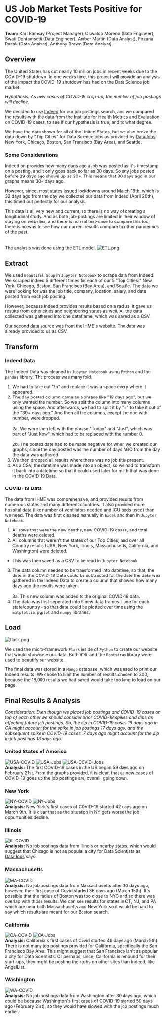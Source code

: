 # US Job Market Tests Positive for COVID-19

**Team:** Karl Ramsay (Project Manager), Oswaldo Moreno (Data Engineer), Swati Dontamsetti (Data Engineer), Amber Martin (Data Analyst), Firzana Razak (Data Analyst), Anthony Brown (Data Analyst)

## Overview
The United States has cut nearly 10 million jobs in recent weeks due to the COVID-19 shutdown. In one weeks time, this project will provide an analysis of the impact the COVID-19 shutdown has had on the Data Science job market.

*Hypothesis: As new cases of COVID-19 crop-up, the number of job postings will decline.*

We decided to use <a href="https://www.indeed.com/">Indeed</a> for our job postings search, and we compared the results with the data from the <a href="https://covid19.healthdata.org/united-states-of-america">Institute for Health Metrics and Evaluation</a> on COVID-19 cases, to see if our hypothesis is true, and to what degree.

We have the data shown for all of the United States, but we also broke the data down by "Top Cities" for Data Science jobs as provided by <a href="https://datajobs.com/">DataJobs</a>: New York, Chicago, Boston, San Francisco (Bay Area), and Seattle.

### Some Considerations
Indeed on provides how many dags ago a job was posted as it's timestamp on a posting, and it only goes back so far as 30 days. So any jobs posted before 29 days ago shows up as 30+. This means that 30 days ago in our graphs means 30+ days ago.

However, since, most states issued lockdowns around <a href="https://en.wikipedia.org/wiki/2020_coronavirus_pandemic_in_the_United_States">March 19th</a>, which is 32 days ago from the day we collected our data from Indeed (April 20th), this timed out perfectly for our analysis.

This data is all very new and current, so there is no way of creating a longitudinal study. And as both job-postings are limited in their window of staying on websites, and there is no real test-case to compare this too, there is no way to see how our current results compare to other pandemics of the past.
<br><br><br>
The analysis was done using the ETL model.
![ETL.png](view/static/img/etl.png)

## Extract
We used `Beautiful Soup` in `Jupyter Notebook` to scrape data from Indeed. We scraped indeed 5 different times for each of our 5 "Top Cities:" New York, Chicago, Boston, San Francisco (Bay Area), and Seattle. The data we were looking for was the job title, company, location, salary, and date posted from each job posting.

However, because Indeed provides results based on a radius, it gave us results from other cities and neighboring states as well. All the data collected was gathered into one dataframe, which was saved as a CSV.

Our second data source was from the IHME's website. The data was already provided to us as CSV.

## Transform
### Indeed Data
The Indeed Data was cleaned in `Jupyter Notebook` using `Python` and the `pandas` library. The process was many fold.
1. We had to take out "\n" and replace it was a space every where it appeared.
2. The day posted column came as a phrase like "18 days ago", but we only wanted the number. So we split the column into many columns using the space. And afterwards, we had to split it by "+" to take it out of the "30+ days ago." And then all the columns, except the one with number, were dropped.<br><br>
  2a. We were then left with the phrase "Today" and "Just", which was part of "Just Now", which had to be replaced with the number 0.<br><br>
  2b. The posted date had to be made negative for when we created our graphs, since the day posted was the number of days AGO from the day the data was gathered. 
3. We then dropped all results where there was no job title present.
4. As a CSV, the datetime was made into an object, so we had to transform it back into a datetime so that it could used later for math that was done in the COVID-19 Data.

### COVID-19 Data
The data from IHME was comprehensive, and provided results from numerous states and many different countries. It also provided more hospital data (like number of ventilators needed and ICU beds used) than we need. The data was first cleaned manually in `Excel` and then in `Jupyter Notebook`.
1. All rows that were the new deaths, new COVID-19 cases, and total deaths were deleted.
2. All columns that weren't the states of our Top Cities, and over all Country results (USA, New York, Illinois, Massachusetts, California, and Washington) were deleted.
* This was then saved as a CSV to be read in `Jupyter Notebook`
3. The data column needed to be transformed into datetime, so that, the date in the COVID-19 Data could be subtracted for the date the data was gathered in the Indeed Data to create a column that showed how many days ago the results were taken.<br><br>
3a. This new column was added to the original COVID-19 data.
4. The data was first seperated into 6 new data frames - one for each state/country - so that data could be plotted over time using the `matplotlib.pyplot` and `numpy` libraries.

## Load
![flask.png](view/static/img/flask.png)

We used the micro-framework `Flask` inside of `Python` to create our website that would showcase our data. Both `HTML` and the `Bootstrap` library were used to beautify our website.

The final data was stored in a `Mongo` database, which was used to print our Indeed results. We chose to limit the number of results chosen to 300, because the 18,000 results we had saved would take too long to load on our page.

## Final Results & Analysis
*Consideration: Even though we placed job postings and COVID-19 cases on top of each other we should consider prior COVID-19 spikes and dips as affecting future job postings. So, the dip in COVID-19 cases 19 days ago in CA might account for the spike in job postings 17 days ago, and the subsequent spike in COVID-19 cases 17 days ago might account for the dip in job postings 13 days ago.*

### United States of America
![USA-COVID](view/static/img/COVID19-CASES-USA.png) ![USA-Jobs](view/static/img/JOB-POSTINGS-USA.png)
![USA-COVID-Jobs](view/static/img/JOBS-COVID-USA.png)
<br>**Analysis:** The first COVID-19 cases in the US began 59 days ago on February 21st. From the graphs provided, it is clear, that as new cases of COVID-19 goes up the job postings are, overall, going down.

### New York
![NY-COVID](view/static/img/COVID19-CASES-NY.png) ![NY-Jobs](view/static/img/JOBS-COVID-NY.png)
<br>**Analysis:** New York's first cases of COVID-19 started 42 days ago on March 9th. It is clear that as the situation in NY gets worse the job oppurtunities decline.

### Illinois
![IL-COVID](view/static/img/COVID19-CASES-IL.png)
<br>**Analysis:** No job postings data from Illinois or nearby states, which would suggest that Chicago is not as popular a city for Data Scientists as <a href="https://datajobs.com/">DataJobs</a> says.

### Massachusetts
![MA-COVID](view/static/img/COVID19-CASES-MA.png)
<br>**Analysis:** No job postings data from Massachusetts after 30 days ago, however, their first case of Covid started 36 days ago (March 15th). It's possible that the radius of Boston was too close to NYC and so there was overlap with those results. We can see results for states in CT, NJ, and PA which are near both Massachusetts and New York so it would be hard to say which results are meant for our Boston search.

### California
![CA-COVID](view/static/img/COVID19-CASES-CA.png) ![CA-Jobs](view/static/img/JOBS-COVID-CA.png)
<br>**Analysis:** California's first cases of Covid started 46 days ago (March 5th). There is not many job postings provided for California, specifically the San Francisco Bay Area. This might suggest that San Francisco isn't as popular a city for Data Scientists. Or perhaps, since, California is renound for their start-ups, they might be posting their jobs on other sites than Indeed, like AngelList.

### Washington
![WA-COVID](view/static/img/COVID19-CASES-WA.png)
<br>**Analysis:** No job postings data from Washington after 30 days ago, which could be because Washington's first cases of COVID-19 started 59 days ago (February 21st), so they would have slowed with the job postings much earlier.
